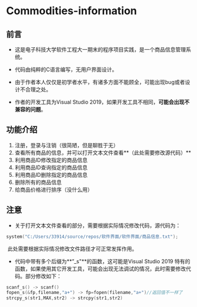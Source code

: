 # Commodities-information

## 前言

- 这是电子科技大学软件工程大一期末的程序项目实践，是一个商品信息管理系统。

- 代码由纯粹的C语言编写，无用户界面设计。

- 由于作者本人仅仅是初学者水平，有诸多方面不能顾全，可能出现bug或者设计不合理之处。

- 作者的开发工具为Visual Studio 2019，如果开发工具不相同，**可能会出现不兼容的问题**。

## 功能介绍

1. 注册，登录与注销（很简陋，但是聊胜于无）
2. 查看所有商品的信息，并可以打开文本文件查看**（此处需要修改源代码）**
3. 利用商品ID修改指定的商品信息
4. 利用商品ID查询指定的商品信息
5. 利用商品ID删除指定的商品信息
6. 删除所有的商品信息
7. 给商品价格进行排序（没什么用）

## 注意

- 关于打开文本文件查看的部分，需要根据实际情况修改代码，源代码为：

```c
system("C:/Users/33914/source/repos/软件界面/软件界面/商品信息.txt");
```

​       此处需要根据实际情况修改文件路径才可正常发挥作用。

- 代码中带有多个后缀为**”_s"**的函数，这可能是Visual Studio 2019 特有的函数，如果使用其它开发工具，可能会出现无法调试的情况，此时需要修改代码。部分修改如下：

```c
scanf_s() -> scanf()
fopen_s(&fp,filename,"a+") -> fp=fopen(filename,"a+")//返回值不一样了
strcpy_s(str1,MAX,str2) -> strcpy(str1,str2)    
```

